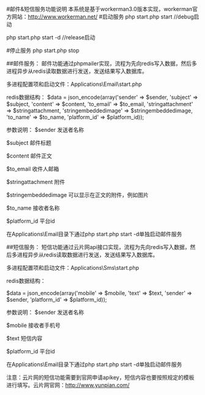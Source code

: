 #邮件&短信服务功能说明
本系统是基于workerman3.0版本实现，workerman官方网站：http://www.workerman.net/
#启动服务
php start.php start		//debug启动

php start.php start -d	//release启动

#停止服务
php start.php stop

##邮件服务：
邮件功能通过phpmailer实现，流程为先向redis写入数据，然后多进程异步从redis读取数据进行发送，发送结果写入数据库。

多进程配置项和启动文件：Applications\Email\start.php

redis数据结构：
$data = json_encode(array('sender' => $sender, 'subject' => $subject,
            'content' => $content, 'to_email' => $to_email, 'stringattachment' => $stringattachment, 
			'stringembeddedimage' => $stringembeddedimage, 'to_name' => $to_name, 'platform_id' => $platform_id));
			
参数说明：
$sender					发送者名称

$subject				邮件标题

$content				邮件正文

$to_email				收件人邮箱

$stringattachment		附件

$stringembeddedimage	可以显示在正文的附件，例如图片

$to_name				接收者名称

$platform_id			平台id

在Applications\Email目录下通过php start.php start -d单独启动邮件服务


##短信服务：
短信功能通过云片网api接口实现，流程为先向redis写入数据，然后多进程异步从redis读取数据进行发送，发送结果写入数据库。

多进程配置项和启动文件：Applications\Sms\start.php

redis数据结构：

$data = json_encode(array('mobile' => $mobile, 'text' => $text, 'sender' => $sender, 'platform_id' => $platform_id));

参数说明：
$sender					发送者名称

$mobile					接收者手机号

$text					短信内容

$platform_id			平台id

在Applications\Email目录下通过php start.php start -d单独启动邮件服务

注意：云片网的短信功能需要到官网申请apikey，短信内容也要按照规定的模板进行填写。云片网官网：http://www.yunpian.com/
